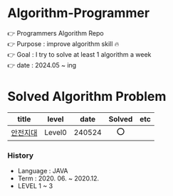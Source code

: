 # Algorithm-Programmer

:point_right: Programmers Algorithm Repo    
:point_right: Purpose : improve algorithm skill  :fire:   
:point_right: Goal : I try to solve at least 1 algorithm a week   
:point_right: date : 2024.05 ~ ing


# Solved Algorithm Problem

| title |  level |  date | Solved | etc |
| :----: | :------: | :----------------------: |  :----: | :----------:|
| [안전지대](https://school.programmers.co.kr/learn/courses/30/lessons/120866) | Level0 | 240524 | :o: |  |





### History

- Language : JAVA
- Term : 2020. 06. ~ 2020.12.
- LEVEL 1 ~ 3 
